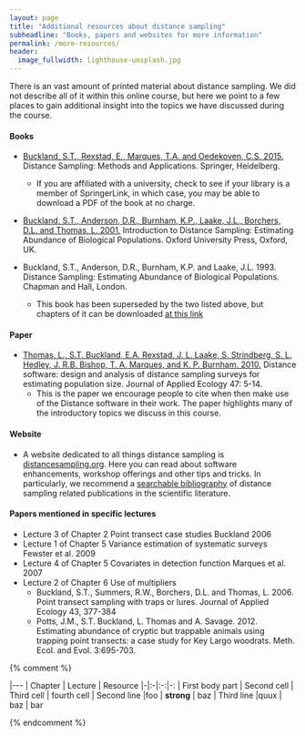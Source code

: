 ```yaml
---
layout: page
title: "Additional resources about distance sampling"
subheadline: "Books, papers and websites for more information"
permalink: /more-resources/
header:
  image_fullwidth: lighthouse-unsplash.jpg
---
```


There is an vast amount of printed material about distance sampling. We did not describe all of it within this online course, but here we point to a few places to gain additional insight into the topics we have discussed during the course.

#### Books

* [Buckland, S.T., Rexstad, E., Marques, T.A. and Oedekoven, C.S. 2015.](http://www.springer.com/us/book/9783319192185) Distance Sampling: Methods and Applications. Springer, Heidelberg.
  - If you are affiliated with a university, check to see if your library is a member of SpringerLink, in which case, you may be able to download a PDF of the book at no charge.

* [Buckland, S.T., Anderson, D.R., Burnham, K.P., Laake, J.L., Borchers, D.L. and Thomas, L. 2001.](https://www.amazon.co.uk/Introduction-Distance-Sampling-Estimating-Populations/dp/0198509278/ref=sr_1_5?ie=UTF8&qid=1496840490&sr=8-5&keywords=buckland+s.t.#reader_0198509278) Introduction to Distance Sampling: Estimating Abundance of Biological Populations. Oxford University Press, Oxford, UK.
* Buckland, S.T., Anderson, D.R., Burnham, K.P. and Laake, J.L. 1993. Distance Sampling: Estimating Abundance of Biological Populations. Chapman and Hall, London.
  - This book has been superseded by the two listed above, but chapters of it can be downloaded [at this link](http://distancesampling.org/downloads/distancebook1993/index.html)

#### Paper

* [Thomas, L., S.T. Buckland, E.A. Rexstad, J. L. Laake, S. Strindberg, S. L. Hedley, J. R.B. Bishop, T. A. Marques, and K. P. Burnham. 2010.](https://besjournals.onlinelibrary.wiley.com/doi/pdf/10.1111/j.1365-2664.2009.01737.x) Distance software: design and analysis of distance sampling surveys for estimating population size.  Journal of Applied Ecology 47: 5-14.
  - This is the paper we encourage people to cite when then make use of the Distance software in their work.  The paper highlights many of the introductory topics we discuss in this course.
  
####  Website
  
* A website dedicated to all things distance sampling is [distancesampling.org](http://distancesampling.org).  Here you can read about software enhancements, workshop offerings and other tips and tricks.  In particularly, we recommend a [searchable bibliography](distancesampling.org/dbib.html) of distance sampling related publications in the scientific literature.  

####  Papers mentioned in specific lectures

* Lecture 3 of Chapter 2 Point transect case studies  Buckland 2006
* Lecture 1 of Chapter 5 Variance estimation of systematic surveys Fewster et al. 2009
* Lecture 4 of Chapter 5 Covariates in detection function Marques et al. 2007
* Lecture 2 of Chapter 6 Use of multipliers 
  - Buckland, S.T., Summers, R.W., Borchers, D.L. and Thomas, L. 2006. Point transect
sampling with traps or lures. Journal of Applied Ecology 43, 377-384
  - Potts, J.M., S.T. Buckland, L. Thomas and A. Savage. 2012. Estimating abundance of cryptic but
trappable animals using trapping point transects: a case study for Key Largo woodrats. Meth. Ecol.
and Evol. 3:695-703.

{% comment %}

|---
| Chapter | Lecture | Resource
|-|:-|:-:|-:
| First body part | Second cell | Third cell | fourth cell
| Second line |foo | **strong** | baz
| Third line |quux | baz | bar

{% endcomment %}

